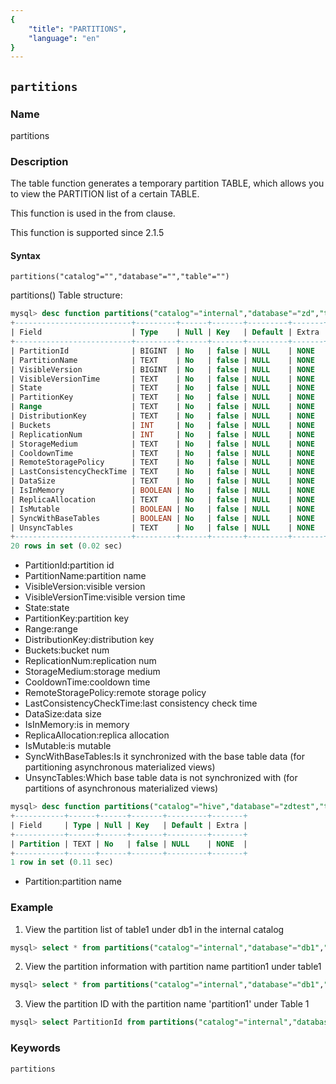 ```yaml
---
{
    "title": "PARTITIONS",
    "language": "en"
}
---
```


<!--
Licensed to the Apache Software Foundation (ASF) under one
or more contributor license agreements.  See the NOTICE file
distributed with this work for additional information
regarding copyright ownership.  The ASF licenses this file
to you under the Apache License, Version 2.0 (the
"License"); you may not use this file except in compliance
with the License.  You may obtain a copy of the License at

  http://www.apache.org/licenses/LICENSE-2.0

Unless required by applicable law or agreed to in writing,
software distributed under the License is distributed on an
"AS IS" BASIS, WITHOUT WARRANTIES OR CONDITIONS OF ANY
KIND, either express or implied.  See the License for the
specific language governing permissions and limitations
under the License.
-->

## `partitions`

### Name

partitions

### Description

The table function generates a temporary partition TABLE, which allows you to view the PARTITION list of a certain TABLE.

This function is used in the from clause.

This function is supported since 2.1.5

#### Syntax

`partitions("catalog"="","database"="","table"="")`

partitions() Table structure:
```sql
mysql> desc function partitions("catalog"="internal","database"="zd","table"="user");
+--------------------------+---------+------+-------+---------+-------+
| Field                    | Type    | Null | Key   | Default | Extra |
+--------------------------+---------+------+-------+---------+-------+
| PartitionId              | BIGINT  | No   | false | NULL    | NONE  |
| PartitionName            | TEXT    | No   | false | NULL    | NONE  |
| VisibleVersion           | BIGINT  | No   | false | NULL    | NONE  |
| VisibleVersionTime       | TEXT    | No   | false | NULL    | NONE  |
| State                    | TEXT    | No   | false | NULL    | NONE  |
| PartitionKey             | TEXT    | No   | false | NULL    | NONE  |
| Range                    | TEXT    | No   | false | NULL    | NONE  |
| DistributionKey          | TEXT    | No   | false | NULL    | NONE  |
| Buckets                  | INT     | No   | false | NULL    | NONE  |
| ReplicationNum           | INT     | No   | false | NULL    | NONE  |
| StorageMedium            | TEXT    | No   | false | NULL    | NONE  |
| CooldownTime             | TEXT    | No   | false | NULL    | NONE  |
| RemoteStoragePolicy      | TEXT    | No   | false | NULL    | NONE  |
| LastConsistencyCheckTime | TEXT    | No   | false | NULL    | NONE  |
| DataSize                 | TEXT    | No   | false | NULL    | NONE  |
| IsInMemory               | BOOLEAN | No   | false | NULL    | NONE  |
| ReplicaAllocation        | TEXT    | No   | false | NULL    | NONE  |
| IsMutable                | BOOLEAN | No   | false | NULL    | NONE  |
| SyncWithBaseTables       | BOOLEAN | No   | false | NULL    | NONE  |
| UnsyncTables             | TEXT    | No   | false | NULL    | NONE  |
+--------------------------+---------+------+-------+---------+-------+
20 rows in set (0.02 sec)
```

* PartitionId:partition id
* PartitionName:partition name
* VisibleVersion:visible version
* VisibleVersionTime:visible version time
* State:state
* PartitionKey:partition key
* Range:range
* DistributionKey:distribution key
* Buckets:bucket num
* ReplicationNum:replication num
* StorageMedium:storage medium
* CooldownTime:cooldown time
* RemoteStoragePolicy:remote storage policy
* LastConsistencyCheckTime:last consistency check time
* DataSize:data size
* IsInMemory:is in memory
* ReplicaAllocation:replica allocation
* IsMutable:is mutable
* SyncWithBaseTables:Is it synchronized with the base table data (for partitioning asynchronous materialized views)
* UnsyncTables:Which base table data is not synchronized with (for partitions of asynchronous materialized views)

```sql
mysql> desc function partitions("catalog"="hive","database"="zdtest","table"="com2");
+-----------+------+------+-------+---------+-------+
| Field     | Type | Null | Key   | Default | Extra |
+-----------+------+------+-------+---------+-------+
| Partition | TEXT | No   | false | NULL    | NONE  |
+-----------+------+------+-------+---------+-------+
1 row in set (0.11 sec)
```

* Partition:partition name

### Example

1. View the partition list of table1 under db1 in the internal catalog

```sql
mysql> select * from partitions("catalog"="internal","database"="db1","table"="table1");
```

2. View the partition information with partition name partition1 under table1

```sql
mysql> select * from partitions("catalog"="internal","database"="db1","table"="table1") where PartitionName = "partition1";
```

3. View the partition ID with the partition name 'partition1' under Table 1

```sql
mysql> select PartitionId from partitions("catalog"="internal","database"="db1","table"="table1") where PartitionName = "partition1";
```

### Keywords

    partitions

